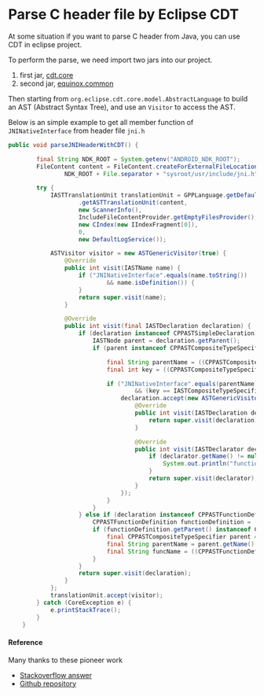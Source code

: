 
Parse C header file by Eclipse CDT
===================================

At some situation if you want to parse C header from Java, you can use CDT in eclipse project.

To perform the parse, we need import two jars into our project.

1. first jar, [cdt.core](https://raw.githubusercontent.com/ricardojlrufino/eclipse-cdt-standalone-astparser/master/lib/org/eclipse/cdt.core/5.6.0.201402142303/cdt.core-5.6.0.201402142303.jar)
2. second jar, [equinox.common](https://raw.githubusercontent.com/ricardojlrufino/eclipse-cdt-standalone-astparser/master/lib/org/eclipse/equinox.common/3.6.200.v20130402-1505/equinox.common-3.6.200.v20130402-1505.jar)

Then starting from `org.eclipse.cdt.core.model.AbstractLanguage` to build an AST (Abstract Syntax Tree), and use
an `Visitor` to access the AST.

Below is an simple example to get all member function of `JNINativeInterface` from header file `jni.h`

```java
public void parseJNIHeaderWithCDT() {

        final String NDK_ROOT = System.getenv("ANDROID_NDK_ROOT");
        FileContent content = FileContent.createForExternalFileLocation(
                NDK_ROOT + File.separator + "sysroot/usr/include/jni.h");

        try {
            IASTTranslationUnit translationUnit = GPPLanguage.getDefault()
                    .getASTTranslationUnit(content,
                    new ScannerInfo(),
                    IncludeFileContentProvider.getEmptyFilesProvider(),
                    new CIndex(new IIndexFragment[0]),
                    0,
                    new DefaultLogService());

            ASTVisitor visitor = new ASTGenericVisitor(true) {
                @Override
                public int visit(IASTName name) {
                    if ("JNINativeInterface".equals(name.toString())
                            && name.isDefinition()) {
                    }
                    return super.visit(name);
                }

                @Override
                public int visit(final IASTDeclaration declaration) {
                    if (declaration instanceof CPPASTSimpleDeclaration) {
                        IASTNode parent = declaration.getParent();
                        if (parent instanceof CPPASTCompositeTypeSpecifier) {

                            final String parentName = ((CPPASTCompositeTypeSpecifier) parent).getName().toString();
                            final int key = ((CPPASTCompositeTypeSpecifier) parent).getKey();

                            if ("JNINativeInterface".equals(parentName)
                                    && (key == IASTCompositeTypeSpecifier.k_struct)) {
                                declaration.accept(new ASTGenericVisitor(true) {
                                    @Override
                                    public int visit(IASTDeclaration declaration) {
                                        return super.visit(declaration);
                                    }

                                    @Override
                                    public int visit(IASTDeclarator declarator) {
                                        if (declarator.getName() != null && declarator.getName().toString().length() > 0) {
                                            System.out.println("function pointer member in JNINativeInterface -> " + declarator.getName().toString());
                                        }
                                        return super.visit(declarator);
                                    }
                                });
                            }
                        }
                    } else if (declaration instanceof CPPASTFunctionDefinition) {
                        CPPASTFunctionDefinition functionDefinition = ((CPPASTFunctionDefinition) declaration);
                        if (functionDefinition.getParent() instanceof CPPASTCompositeTypeSpecifier) {
                            final CPPASTCompositeTypeSpecifier parent = (CPPASTCompositeTypeSpecifier) functionDefinition.getParent();
                            final String parentName = parent.getName().toString();
                            final String funcName = ((CPPASTFunctionDefinition) declaration).getDeclarator().getName().toString();
                        }
                    }
                    return super.visit(declaration);
                }
            };
            translationUnit.accept(visitor);
        } catch (CoreException e) {
            e.printStackTrace();
        }
    }
```

#### Reference
Many thanks to these pioneer work
* [Stackoverflow answer](https://stackoverflow.com/questions/10300021/parsing-reading-c-header-files-using-java)
* [Github repository](https://github.com/ricardojlrufino/eclipse-cdt-standalone-astparser)
